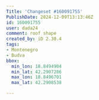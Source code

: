 ```yaml
---
Title: 'Changeset #160091755'
PublishDate: 2024-12-09T13:13:46Z
id: 160091755
user: dada24
comment: roof shape
created_by: iD 2.30.4
tags:
- Montenegro
- Budva
bbox:
  min_lon: 18.8494904
  min_lat: 42.2907286
  max_lon: 18.8496701
  max_lat: 42.2908538

---
```

